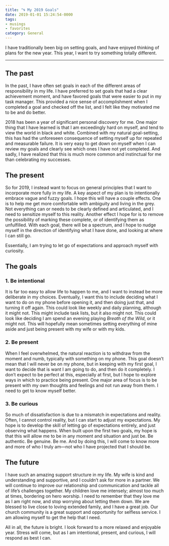 ```yaml
---
title: "🌀 My 2019 Goals"
date: 2019-01-01 15:24:54-0000
tags:
- musings
- favorites
category: General
---
```


I have traditionally been big on setting goals, and have enjoyed thinking of plans for the new year. This year, I want to try something totally different.

- - -

## The past
In the past, I have often set goals in each of the different areas of responsibility in my life. I have preferred to set goals that had a clear achievement moment, and have favored goals that were easier to put in my task manager. This provided a nice sense of accomplishment when I completed a goal and checked off the list, and I felt like they motivated me to be and do better.

2018 has been a year of significant personal discovery for me. One major thing that I have learned is that I am exceedingly hard on myself, and tend to view the world in black and white. Combined with my natural goal-setting, this has had the unforeseen consequence of setting myself up for repeated and measurable failure. It is very easy to get down on myself when I can review my goals and clearly see which ones I have not yet completed. And sadly, I have realized that this is much more common and instinctual for me than celebrating my successes.

## The present
So for 2019, I instead want to focus on general principles that I want to incorporate more fully in my life. A key aspect of my plan is to intentionally embrace vague and fuzzy goals. I hope this will have a couple effects. One is to help me get more comfortable with ambiguity and living in the grey. Not everything can or needs to be clearly defined and articulated, and I need to sensitize myself to this reality. Another effect I hope for is to remove the possibility of marking these complete, or of identifying them as unfulfilled. With each goal, there will be a spectrum, and I hope to nudge myself in the direction of identifying what I have done, and looking at where I can still go.

Essentially, I am trying to let go of expectations and approach myself with curiosity.

## The goals

### 1. Be intentional
It is far too easy to allow life to happen to me, and I want to instead be more deliberate in my choices. Eventually, I want this to include deciding what I want to do on my phone before opening it, and then doing just that, and turning it off again. This could look like weekly and daily planning, although it might not. This might include task lists, but it also might not. This could look like deciding I am spend an evening playing *Breath of the Wild*, or it might not. This will hopefully mean sometimes setting everything of mine aside and just being present with my wife or with my kids.

### 2. Be present
When I feel overwhelmed, the natural reaction is to withdraw from the moment and numb, typically with something on my phone. This goal doesn’t mean that I will never be on my phone, but in keeping with my first goal, I want to decide that is want I am going to do, and then do it completely. I don’t expect to be perfect at this, especially at first, but I hope to explore ways in which to practice being present. One major area of focus is to be present with my own thoughts and feelings and not run away from them. I need to get to know myself better.

### 3. Be curious
So much of dissatisfaction is due to a mismatch in expectations and reality. Often, I cannot control reality, but I can start to adjust my expectations. My hope is to develop the skill of letting go of expectations entirely, and just observing what happens. When built upon the first two goals, my hope is that this will allow me to be in any moment and situation and just be. Be authentic. Be genuine. Be me. And by doing this, I will come to know more and more of who I truly am—not who I have projected that I should be.

## The future
I have such an amazing support structure in my life. My wife is kind and understanding and supportive, and I couldn’t ask for more in a partner. We will continue to improve our relationship and communication and tackle all of life’s challenges together. My children love me intensely; almost too much at times, bordering on hero worship. I need to remember that they love me as I am right now, and stop worrying about letting them down. We are blessed to live close to loving extended family, and I have a great job. Our church community is a great support and opportunity for selfless service. I am allowing myself to get the help that I need.

All in all, the future is bright. I look forward to a more relaxed and enjoyable year. Stress will come, but as I am intentional, present, and curious, I will respond as best I can.